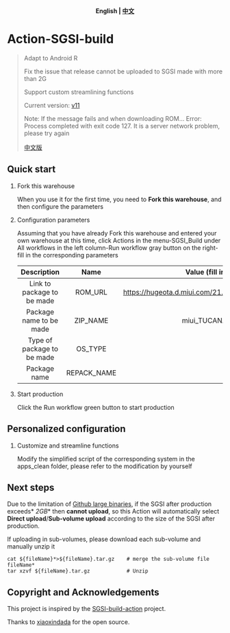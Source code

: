 <div align="center">
	<span style="font-weight: bold"> English | <a href=README_CN.md> 中文 </a> </span>
</div>

# Action-SGSI-build

> Adapt to Android R
>
> Fix the issue that release cannot be uploaded to SGSI made with more than 2G
>
> Support custom streamlining functions
>
> Current version: [v11](https://github.com/xiaoxindada/SGSI-build-tool/tree/11)
>
> Note: If the message fails and when downloading ROM... Error: Process completed with exit code 127. It is a server network problem, please try again
>
> [中文版](https://github.com/XayahSuSuSu/Action-SGSI-build/blob/main/README_CN.md)

## Quick start

1. Fork this warehouse
   
   When you use it for the first time, you need to **Fork this warehouse**, and then configure the parameters

2. Configuration parameters

   Assuming that you have already Fork this warehouse and entered your own warehouse at this time, click Actions in the menu-SGSI_Build under All workflows in the left column-Run workflow gray button on the right-fill in the corresponding parameters

   |Description |Name |Value (fill in according to your own needs) |
   |:------: |:------: | :------------------------: |
   |Link to package to be made |ROM_URL |https://hugeota.d.miui.com/21.5.31/miui_TUCANA_21.5.31_cb42ec9bed_11.0.zip|
   |Package name to be made |ZIP_NAME |miui_TUCANA_21.5.31_cb42ec9bed_11.0.zip |
   |Type of package to be made |OS_TYPE |miui |
   |Package name |REPACK_NAME|SGSI.zip |

3. Start production
   
   Click the Run workflow green button to start production

## Personalized configuration

1. Customize and streamline functions
   
   Modify the simplified script of the corresponding system in the apps_clean folder, please refer to the modification by yourself

## Next steps

Due to the limitation of [Github large binaries](https://docs.github.com/en/github/managing-large-files/working-with-large-files/distributing-large-binaries), if the SGSI after production exceeds* *2GB** then **cannot upload**, so this Action will automatically select **Direct upload**/**Sub-volume upload** according to the size of the SGSI after production.

If uploading in sub-volumes, please download each sub-volume and manually unzip it

```
cat ${fileName}*>${fileName}.tar.gz    # merge the sub-volume file fileName*
tar xzvf ${fileName}.tar.gz            # Unzip
```

## Copyright and Acknowledgements

This project is inspired by the [SGSI-build-action](https://github.com/xiaoxindada/SGSI-build-action) project.

Thanks to [xiaoxindada](https://github.com/xiaoxindada) for the open source.‌‌
